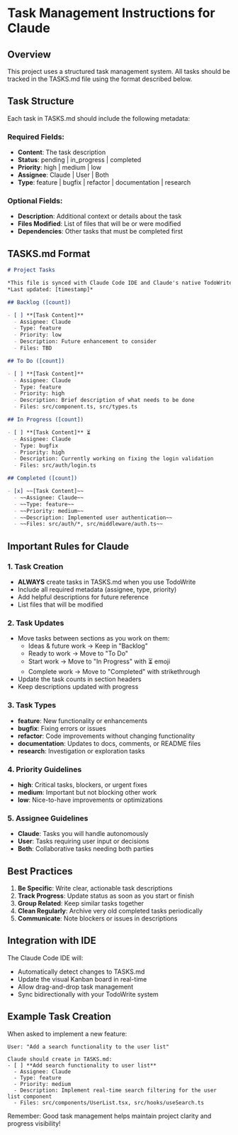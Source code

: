 # Task Management Instructions for Claude

## Overview
This project uses a structured task management system. All tasks should be tracked in the TASKS.md file using the format described below.

## Task Structure

Each task in TASKS.md should include the following metadata:

### Required Fields:
- **Content**: The task description
- **Status**: pending | in_progress | completed
- **Priority**: high | medium | low
- **Assignee**: Claude | User | Both
- **Type**: feature | bugfix | refactor | documentation | research

### Optional Fields:
- **Description**: Additional context or details about the task
- **Files Modified**: List of files that will be or were modified
- **Dependencies**: Other tasks that must be completed first

## TASKS.md Format

```markdown
# Project Tasks

*This file is synced with Claude Code IDE and Claude's native TodoWrite system.*  
*Last updated: [timestamp]*

## Backlog ([count])

- [ ] **[Task Content]**
  - Assignee: Claude
  - Type: feature
  - Priority: low
  - Description: Future enhancement to consider
  - Files: TBD

## To Do ([count])

- [ ] **[Task Content]**
  - Assignee: Claude
  - Type: feature
  - Priority: high
  - Description: Brief description of what needs to be done
  - Files: src/component.ts, src/types.ts

## In Progress ([count])

- [ ] **[Task Content]** ⏳
  - Assignee: Claude
  - Type: bugfix
  - Priority: high
  - Description: Currently working on fixing the login validation
  - Files: src/auth/login.ts

## Completed ([count])

- [x] ~~[Task Content]~~
  - ~~Assignee: Claude~~
  - ~~Type: feature~~
  - ~~Priority: medium~~
  - ~~Description: Implemented user authentication~~
  - ~~Files: src/auth/*, src/middleware/auth.ts~~
```

## Important Rules for Claude

### 1. Task Creation
- **ALWAYS** create tasks in TASKS.md when you use TodoWrite
- Include all required metadata (assignee, type, priority)
- Add helpful descriptions for future reference
- List files that will be modified

### 2. Task Updates
- Move tasks between sections as you work on them:
  - Ideas & future work → Keep in "Backlog"
  - Ready to work → Move to "To Do"
  - Start work → Move to "In Progress" with ⏳ emoji
  - Complete work → Move to "Completed" with strikethrough
- Update the task counts in section headers
- Keep descriptions updated with progress

### 3. Task Types
- **feature**: New functionality or enhancements
- **bugfix**: Fixing errors or issues
- **refactor**: Code improvements without changing functionality
- **documentation**: Updates to docs, comments, or README files
- **research**: Investigation or exploration tasks

### 4. Priority Guidelines
- **high**: Critical tasks, blockers, or urgent fixes
- **medium**: Important but not blocking other work
- **low**: Nice-to-have improvements or optimizations

### 5. Assignee Guidelines
- **Claude**: Tasks you will handle autonomously
- **User**: Tasks requiring user input or decisions
- **Both**: Collaborative tasks needing both parties

## Best Practices

1. **Be Specific**: Write clear, actionable task descriptions
2. **Track Progress**: Update status as soon as you start or finish
3. **Group Related**: Keep similar tasks together
4. **Clean Regularly**: Archive very old completed tasks periodically
5. **Communicate**: Note blockers or issues in descriptions

## Integration with IDE

The Claude Code IDE will:
- Automatically detect changes to TASKS.md
- Update the visual Kanban board in real-time
- Allow drag-and-drop task management
- Sync bidirectionally with your TodoWrite system

## Example Task Creation

When asked to implement a new feature:
```
User: "Add a search functionality to the user list"

Claude should create in TASKS.md:
- [ ] **Add search functionality to user list**
  - Assignee: Claude
  - Type: feature
  - Priority: medium
  - Description: Implement real-time search filtering for the user list component
  - Files: src/components/UserList.tsx, src/hooks/useSearch.ts
```

Remember: Good task management helps maintain project clarity and progress visibility!